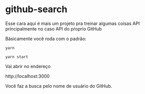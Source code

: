 # github-search

Esse cara aqui é mais um projeto pra treinar algumas coisas API principalmente no caso API do pŕoprio GitHub

Básicamente você roda com o padrão:

`yarn`

`yarn start`

Vai abrir no endereço 

http://localhost:3000

Você faz a busca pelo nome de usuário do GitHub.
